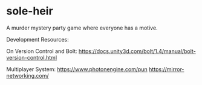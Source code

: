 # sole-heir
A murder mystery party game where everyone has a motive.


Development Resources:

On Version Control and Bolt:
https://docs.unity3d.com/bolt/1.4/manual/bolt-version-control.html

Multiplayer System:
https://www.photonengine.com/pun
https://mirror-networking.com/
